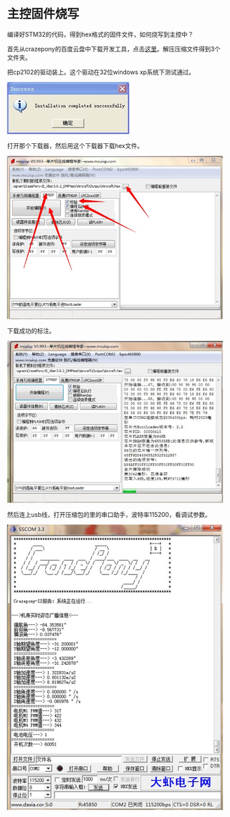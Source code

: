 
#  主控固件烧写


编译好STM32的代码，得到hex格式的固件文件，如何烧写到主控中？

首先从crazepony的百度云盘中下载开发工具，点击[这里](http://pan.baidu.com/s/1eQ1kfPw)。解压压缩文件得到3个文件夹。

把cp2102的驱动装上。这个驱动在32位windows xp系统下测试通过。

![](/assets/img/cp2102.jpg)

打开那个下载器，然后用这个下载器下载hex文件。

![](/assets/img/download.jpg)

下载成功的标注。

![](/assets/img/download-done.jpg)

然后连上usb线，打开压缩包的里的串口助手，波特率115200，看调试参数。

![](/assets/img/uart-info.jpg)
